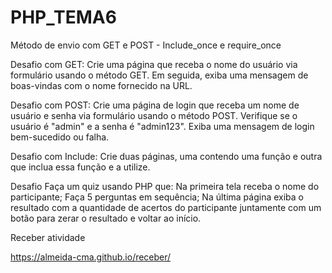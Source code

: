 # PHP_TEMA6
Método de envio com GET e POST - Include_once e require_once

Desafio com GET:
Crie uma página que receba o nome do usuário via formulário usando o método GET. Em seguida, exiba uma mensagem de boas-vindas com o nome fornecido na URL.

Desafio com POST:
Crie uma página de login que receba um nome de usuário e senha via formulário usando o método POST. Verifique se o usuário é "admin" e a senha é "admin123". Exiba uma mensagem de login bem-sucedido ou falha.

Desafio com Include:
Crie duas páginas, uma contendo uma função e outra que inclua essa função e a utilize.

Desafio
Faça um quiz usando PHP que:
Na primeira tela receba o nome do participante;
Faça 5 perguntas em sequência;
Na última página exiba o resultado com a quantidade de acertos do participante juntamente
com um botão para zerar o resultado e voltar ao início.

Receber atividade

https://almeida-cma.github.io/receber/
